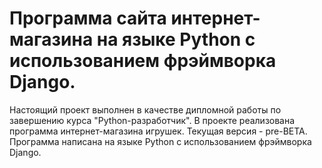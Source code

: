 # Программа сайта интернет-магазина на языке Python с использованием фрэймворка Django.
Настоящий проект выполнен в качестве дипломной работы по завершению курса "Python-разработчик". В проекте реализована программа интернет-магазина игрушек. Текущая версия - pre-BETA.
Программа написана на языке Python с использованием фрэймворка Django.
<br>
